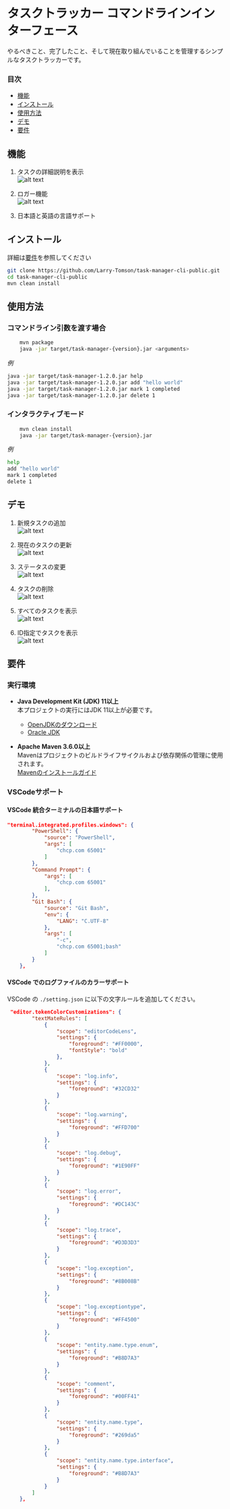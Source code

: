 # タスクトラッカー コマンドラインインターフェース

やるべきこと、完了したこと、そして現在取り組んでいることを管理するシンプルなタスクトラッカーです。

### 目次
- [機能](#機能)
- [インストール](#インストール)
- [使用方法](#使用方法)
- [デモ](#デモ)
- [要件](#要件)

## 機能
1) タスクの詳細説明を表示  
   ![alt text](img/image-6.png)

2) ロガー機能  
   ![alt text](img/image-8.png)

3) 日本語と英語の言語サポート

## インストール
詳細は[要件](#要件)を参照してください

```bash
git clone https://github.com/Larry-Tomson/task-manager-cli-public.git
cd task-manager-cli-public
mvn clean install
```

## 使用方法

### コマンドライン引数を渡す場合
```bash
    mvn package
    java -jar target/task-manager-{version}.jar <arguments>
```

*例*
```bash
java -jar target/task-manager-1.2.0.jar help
java -jar target/task-manager-1.2.0.jar add "hello world"
java -jar target/task-manager-1.2.0.jar mark 1 completed
java -jar target/task-manager-1.2.0.jar delete 1
```

### インタラクティブモード

```bash
    mvn clean install
    java -jar target/task-manager-{version}.jar
```

*例*
```bash
help
add "hello world"
mark 1 completed
delete 1
```

## デモ
1) 新規タスクの追加  
   ![alt text](img/image.png)

2) 現在のタスクの更新  
   ![alt text](img/image-2.png)

3) ステータスの変更  
   ![alt text](img/image-3.png)

4) タスクの削除  
   ![alt text](img/image-1.png)

5) すべてのタスクを表示  
   ![alt text](img/image-4.png)

6) ID指定でタスクを表示  
   ![alt text](img/image-5.png)

## 要件

### 実行環境

- **Java Development Kit (JDK) 11以上**  
  本プロジェクトの実行にはJDK 11以上が必要です。  
  - [OpenJDKのダウンロード](https://jdk.java.net/)
  - [Oracle JDK](https://www.oracle.com/java/technologies/javase-jdk11-downloads.html)

- **Apache Maven 3.6.0以上**  
  Mavenはプロジェクトのビルドライフサイクルおよび依存関係の管理に使用されます。  
  [Mavenのインストールガイド](https://maven.apache.org/install.html)

### VSCodeサポート

#### VSCode 統合ターミナルの日本語サポート
```json
"terminal.integrated.profiles.windows": {
        "PowerShell": {
            "source": "PowerShell",
            "args": [
                "chcp.com 65001"
            ]
        },
        "Command Prompt": {
            "args": [
                "chcp.com 65001"
            ],
        },
        "Git Bash": {
            "source": "Git Bash",
            "env": {
                "LANG": "C.UTF-8"
            },
            "args": [
                "-c",
                "chcp.com 65001;bash"
            ]
        }
    },
```
#### VSCode でのログファイルのカラーサポート
VSCode の `./setting.json` に以下の文字ルールを追加してください。

```json
 "editor.tokenColorCustomizations": {
        "textMateRules": [
            {
                "scope": "editorCodeLens",
                "settings": {
                    "foreground": "#FF0000",
                    "fontStyle": "bold"
                },
            },
            {
                "scope": "log.info",
                "settings": {
                    "foreground": "#32CD32"
                }
            },
            {
                "scope": "log.warning",
                "settings": {
                    "foreground": "#FFD700"
                }
            },
            {
                "scope": "log.debug",
                "settings": {
                    "foreground": "#1E90FF"
                }
            },
            {
                "scope": "log.error",
                "settings": {
                    "foreground": "#DC143C"
                }
            },
            {
                "scope": "log.trace",
                "settings": {
                    "foreground": "#D3D3D3"
                }
            },
            {
                "scope": "log.exception",
                "settings": {
                    "foreground": "#8B008B"
                }
            },
            {
                "scope": "log.exceptiontype",
                "settings": {
                    "foreground": "#FF4500"
                }
            },
            {
                "scope": "entity.name.type.enum",
                "settings": {
                    "foreground": "#B8D7A3"
                }
            },
            {
                "scope": "comment",
                "settings": {
                    "foreground": "#00FF41"
                }
            },
            {
                "scope": "entity.name.type",
                "settings": {
                    "foreground": "#269da5"
                }
            },
            {
                "scope": "entity.name.type.interface",
                "settings": {
                    "foreground": "#B8D7A3"
                }
            }
        ]
    },
```
